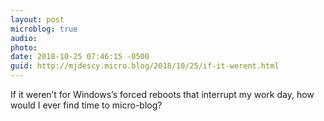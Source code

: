 ```yaml
---
layout: post
microblog: true
audio: 
photo: 
date: 2018-10-25 07:46:15 -0500
guid: http://mjdescy.micro.blog/2018/10/25/if-it-werent.html
---
```

If it weren’t for Windows’s forced reboots that interrupt my work day, how would I ever find time to micro-blog?
